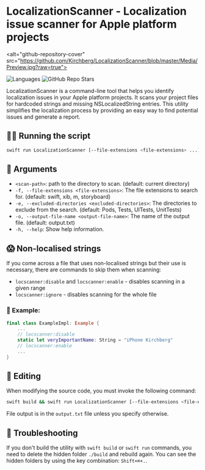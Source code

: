 # LocalizationScanner - Localization issue scanner for Apple platform projects

<alt="github-repository-cover" src="https://github.com/Kirchberg/LocalizationScanner/blob/master/Media/Preview.jpg?raw=true">

![Languages](https://img.shields.io/github/languages/top/Kirchberg/LocalizationScanner)
![GitHub Repo Stars](https://img.shields.io/github/stars/Kirchberg/LocalizationScanner)

LocalizationScanner is a command-line tool that helps you identify localization issues in your Apple platform projects. It scans your project files for 
hardcoded strings and missing NSLocalizedString entries. This utility simplifies the localization process by providing an easy way to find potential 
issues and generate a report.

## 👨‍💻 Running the script

```bash
swift run LocalizationScanner [--file-extensions <file-extensions> ...] [--excluded-directories <excluded-directories> ...] [--output-file-name <output-file-name>] [<scan-path>]
```

## 🐊 Arguments

- `<scan-path>`: path to the directory to scan. (default: current directory)
- ```-f, --file-extensions <file-extensions>```: The file extensions to search for. (default: swift, xib, m, storyboard)
- ```-e, --excluded-directories <excluded-directories>```: The directories to exclude from the search. (default: Pods, Tests, UITests, UnitTests)
- ```-o, --output-file-name <output-file-name>```: The name of the output file. (default: output.txt)
- ```-h, --help```: Show help information.

## 😱 Non-localised strings

If you come across a file that uses non-localised strings but their use is necessary, there are commands to skip them when scanning:

- `locscanner:disable` and `locscanner:enable` - disables scanning in a given range
- `locscanner:ignore` - disables scanning for the whole file

### 🔭 Example:

```swift
final class ExampleImpl: Example {
    ...
    // locscanner:disable
    static let veryImportantName: String = "iPhone Kirchberg"
    // locscanner:enable
    ...
}
```

## 📝 Editing

When modifying the source code, you must invoke the following command:

```bash
swift build && swift run LocalizationScanner [--file-extensions <file-extensions> ...] [--excluded-directories <excluded-directories> ...] [--output-file-name <output-file-name>] [<scan-path>]
```

File output is in the `output.txt` file unless you specify otherwise.

## 🤯 Troubleshooting

If you don't build the utility with `swift build` or `swift run` commands, you need to delete the hidden folder `./build` and rebuild again. You can see the hidden folders by using the key combination: `Shift+⌘+.`.
